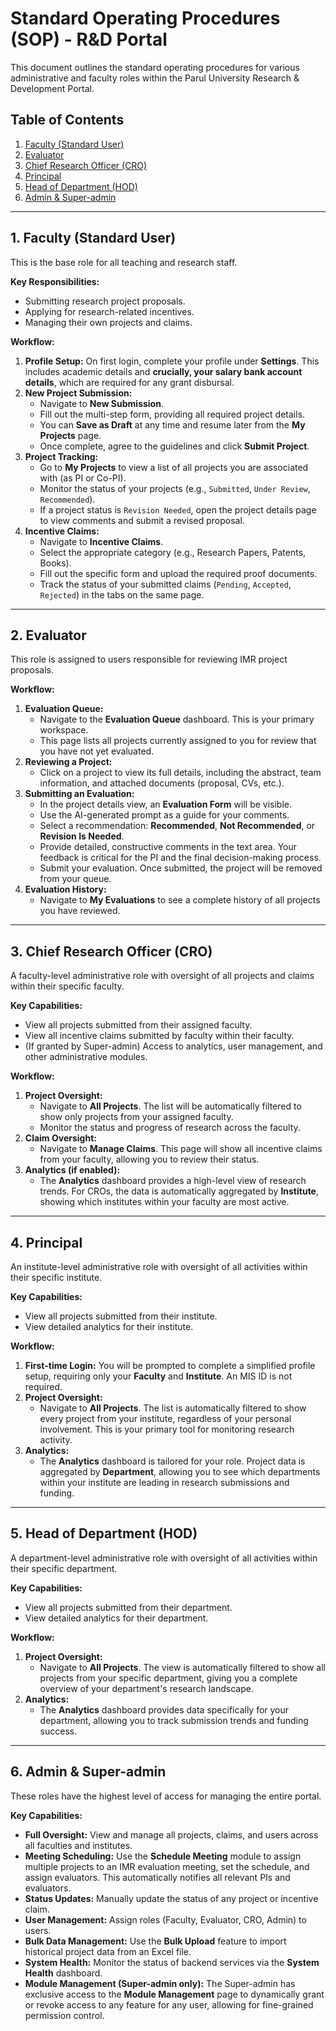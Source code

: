 # Standard Operating Procedures (SOP) - R&D Portal

This document outlines the standard operating procedures for various administrative and faculty roles within the Parul University Research & Development Portal.

## Table of Contents
1.  [Faculty (Standard User)](#1-faculty-standard-user)
2.  [Evaluator](#2-evaluator)
3.  [Chief Research Officer (CRO)](#3-chief-research-officer-cro)
4.  [Principal](#4-principal)
5.  [Head of Department (HOD)](#5-head-of-department-hod)
6.  [Admin & Super-admin](#6-admin--super-admin)

---

## 1. Faculty (Standard User)
This is the base role for all teaching and research staff.

**Key Responsibilities:**
-   Submitting research project proposals.
-   Applying for research-related incentives.
-   Managing their own projects and claims.

**Workflow:**
1.  **Profile Setup:** On first login, complete your profile under **Settings**. This includes academic details and **crucially, your salary bank account details**, which are required for any grant disbursal.
2.  **New Project Submission:**
    -   Navigate to **New Submission**.
    -   Fill out the multi-step form, providing all required project details.
    -   You can **Save as Draft** at any time and resume later from the **My Projects** page.
    -   Once complete, agree to the guidelines and click **Submit Project**.
3.  **Project Tracking:**
    -   Go to **My Projects** to view a list of all projects you are associated with (as PI or Co-PI).
    -   Monitor the status of your projects (e.g., `Submitted`, `Under Review`, `Recommended`).
    -   If a project status is `Revision Needed`, open the project details page to view comments and submit a revised proposal.
4.  **Incentive Claims:**
    -   Navigate to **Incentive Claims**.
    -   Select the appropriate category (e.g., Research Papers, Patents, Books).
    -   Fill out the specific form and upload the required proof documents.
    -   Track the status of your submitted claims (`Pending`, `Accepted`, `Rejected`) in the tabs on the same page.

---

## 2. Evaluator
This role is assigned to users responsible for reviewing IMR project proposals.

**Workflow:**
1.  **Evaluation Queue:**
    -   Navigate to the **Evaluation Queue** dashboard. This is your primary workspace.
    -   This page lists all projects currently assigned to you for review that you have not yet evaluated.
2.  **Reviewing a Project:**
    -   Click on a project to view its full details, including the abstract, team information, and attached documents (proposal, CVs, etc.).
3.  **Submitting an Evaluation:**
    -   In the project details view, an **Evaluation Form** will be visible.
    -   Use the AI-generated prompt as a guide for your comments.
    -   Select a recommendation: **Recommended**, **Not Recommended**, or **Revision Is Needed**.
    -   Provide detailed, constructive comments in the text area. Your feedback is critical for the PI and the final decision-making process.
    -   Submit your evaluation. Once submitted, the project will be removed from your queue.
4.  **Evaluation History:**
    -   Navigate to **My Evaluations** to see a complete history of all projects you have reviewed.

---

## 3. Chief Research Officer (CRO)
A faculty-level administrative role with oversight of all projects and claims within their specific faculty.

**Key Capabilities:**
-   View all projects submitted from their assigned faculty.
-   View all incentive claims submitted by faculty within their faculty.
-   (If granted by Super-admin) Access to analytics, user management, and other administrative modules.

**Workflow:**
1.  **Project Oversight:**
    -   Navigate to **All Projects**. The list will be automatically filtered to show only projects from your assigned faculty.
    -   Monitor the status and progress of research across the faculty.
2.  **Claim Oversight:**
    -   Navigate to **Manage Claims**. This page will show all incentive claims from your faculty, allowing you to review their status.
3.  **Analytics (if enabled):**
    -   The **Analytics** dashboard provides a high-level view of research trends. For CROs, the data is automatically aggregated by **Institute**, showing which institutes within your faculty are most active.

---

## 4. Principal
An institute-level administrative role with oversight of all activities within their specific institute.

**Key Capabilities:**
-   View all projects submitted from their institute.
-   View detailed analytics for their institute.

**Workflow:**
1.  **First-time Login:** You will be prompted to complete a simplified profile setup, requiring only your **Faculty** and **Institute**. An MIS ID is not required.
2.  **Project Oversight:**
    -   Navigate to **All Projects**. The list is automatically filtered to show every project from your institute, regardless of your personal involvement. This is your primary tool for monitoring research activity.
3.  **Analytics:**
    -   The **Analytics** dashboard is tailored for your role. Project data is aggregated by **Department**, allowing you to see which departments within your institute are leading in research submissions and funding.

---

## 5. Head of Department (HOD)
A department-level administrative role with oversight of all activities within their specific department.

**Key Capabilities:**
-   View all projects submitted from their department.
-   View detailed analytics for their department.

**Workflow:**
1.  **Project Oversight:**
    -   Navigate to **All Projects**. The view is automatically filtered to show all projects from your specific department, giving you a complete overview of your department's research landscape.
2.  **Analytics:**
    -   The **Analytics** dashboard provides data specifically for your department, allowing you to track submission trends and funding success.

---

## 6. Admin & Super-admin
These roles have the highest level of access for managing the entire portal.

**Key Capabilities:**
-   **Full Oversight:** View and manage all projects, claims, and users across all faculties and institutes.
-   **Meeting Scheduling:** Use the **Schedule Meeting** module to assign multiple projects to an IMR evaluation meeting, set the schedule, and assign evaluators. This automatically notifies all relevant PIs and evaluators.
-   **Status Updates:** Manually update the status of any project or incentive claim.
-   **User Management:** Assign roles (Faculty, Evaluator, CRO, Admin) to users.
-   **Bulk Data Management:** Use the **Bulk Upload** feature to import historical project data from an Excel file.
-   **System Health:** Monitor the status of backend services via the **System Health** dashboard.
-   **Module Management (Super-admin only):** The Super-admin has exclusive access to the **Module Management** page to dynamically grant or revoke access to any feature for any user, allowing for fine-grained permission control.
